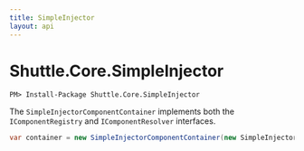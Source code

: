 ```yaml
---
title: SimpleInjector
layout: api
---
```

# Shuttle.Core.SimpleInjector

```
PM> Install-Package Shuttle.Core.SimpleInjector
```

The `SimpleInjectorComponentContainer` implements both the `IComponentRegistry` and `IComponentResolver` interfaces.  

```c#
var container = new SimpleInjectorComponentContainer(new SimpleInjector.Container());
```

